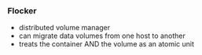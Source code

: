 ### Flocker

 * distributed volume manager
 * can migrate data volumes from one host to another
 * treats the container AND the volume as an atomic unit